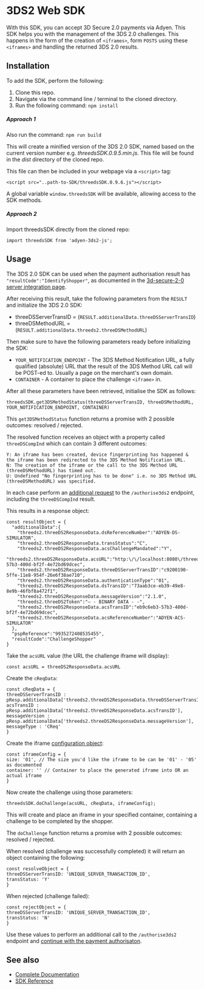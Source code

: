 # 3DS2 Web SDK
With this SDK, you can accept 3D Secure 2.0 payments via Adyen. This SDK helps you with the management of the 3DS 2.0 challenges. This happens in the form of the creation of `<iframes>`, form `POSTS` using these `<iframes>` and handling the returned 3DS 2.0 results.


## Installation
To add the SDK, perform the following:

1. Clone this repo.
2. Navigate via the command line / terminal to the cloned directory.
3. Run the following command:
   ```npm install```

##### Approach 1
Also run the command:
```npm run build```

This will create a minified version of the 3DS 2.0 SDK, named based on the current version number e.g. *threedsSDK.0.9.5.min.js*. This file will be found in the *dist* directory of the cloned repo.

This file can then be included in your webpage via a ```<script>``` tag:

```
<script src="..path-to-SDK/threedsSDK.0.9.6.js"></script>
```

A global variable ```window.threedsSDK``` will be available, allowing access to the SDK methods.

##### Approach 2
Import threedsSDK directly from the cloned repo:
```
import threedsSDK from 'adyen-3ds2-js';
```

## Usage
The 3DS 2.0 SDK can be used when the payment authorisation result has `"resultCode":"IdentifyShopper"`, as documented in the [3d-secure-2-0 server integration page](https://docs.adyen.com/developers/risk-management/3d-secure-2-0/server-integration).

After receiving this result, take the following parameters from the `RESULT` and initialize the 3DS 2.0 SDK:
* threeDSServerTransID = (`RESULT.additionalData.threeDSServerTransID`)
* threeDSMethodURL = (`RESULT.additionalData.threeds2.threeDSMethodURL`)

Then make sure to have the following parameters ready before initializing the SDK:
* `YOUR_NOTIFICATION_ENDPOINT` - The 3DS Method Notification URL, a fully qualified (absolute) URL that the result of the 3DS Method URL call will be POST-ed to. Usually a page on the merchant's own domain.
* `CONTAINER` - A container to place the challenge `<iframe>` in.

After all these parameters have been retrieved, initialise the SDK as follows:
```
threedsSDK.get3DSMethodStatus(threeDSServerTransID, threeDSMethodURL, YOUR_NOTIFICATION_ENDPOINT, CONTAINER)
```

This `get3DSMethodStatus` function returns a promise with 2 possible outcomes: resolved / rejected.

The resolved function receives an object with a property called `threeDSCompInd` which can contain 3 different outcomes:
```
Y: An iframe has been created, device fingerprinting has happened & the iframe has been redirected to the 3DS Method Notification URL.
N: The creation of the iframe or the call to the 3DS Method URL (threeDSMethodURL) has timed out.
U: Undefined "No fingerprinting has to be done" i.e. no 3DS Method URL (threeDSMethodURL) was specified.
```
In each case perform an [additional request](https://docs.adyen.com/developers/risk-management/3d-secure-2-0/server-integration#request1) to the `/authorise3ds2` endpoint, including the `threeDSCompInd` result.

This results in a response object:
```
const resultObject = {
  "additionalData":{
    "threeds2.threeDS2ResponseData.dsReferenceNumber":"ADYEN-DS-SIMULATOR",
    "threeds2.threeDS2ResponseData.transStatus":"C",
    "threeds2.threeDS2ResponseData.acsChallengeMandated":"Y",
    "threeds2.threeDS2ResponseData.acsURL":"http:\/\/localhost:8080\/threeds2simulator\/services\/ThreeDS2Simulator\/v1\/handle\/eb9c6eb3-57b3-400d-bf2f-4e72bd69dcec",
    "threeds2.threeDS2ResponseData.threeDSServerTransID":"c9200190-5ffe-11e8-954f-26e6f38ae710",
    "threeds2.threeDS2ResponseData.authenticationType":"01",
    "threeds2.threeDS2ResponseData.dsTransID":"73aab3ce-eb39-49e8-8e9b-46fbf8a472f1",
    "threeds2.threeDS2ResponseData.messageVersion":"2.1.0",
    "threeds2.threeDS2Token":"— - BINARY DATA - -",
    "threeds2.threeDS2ResponseData.acsTransID":"eb9c6eb3-57b3-400d-bf2f-4e72bd69dcec",
    "threeds2.threeDS2ResponseData.acsReferenceNumber":"ADYEN-ACS-SIMULATOR"
  },
  "pspReference":"9935272408535455",
  "resultCode":"ChallengeShopper"
}
```

Take the `acsURL` value (the URL the challenge iframe will display):
```
const acsURL = threeDS2ResponseData.acsURL
```

Create the `cReqData`:
```
const cReqData = {
threeDSServerTransID : pResp.additionalData['threeds2.threeDS2ResponseData.threeDSServerTransID'],
acsTransID : pResp.additionalData['threeds2.threeDS2ResponseData.acsTransID'],
messageVersion : pResp.additionalData['threeds2.threeDS2ResponseData.messageVersion'],
messageType : 'CReq'
}
```
Create the iframe [configuration object](https://docs.adyen.com/developers/3d-secure-2-0/web-sdk-integration/web-sdk-reference-3d-secure-2-0):
```
const iframeConfig = {
size: '01', // The size you'd like the iframe to be can be '01' - '05' as documented
container: '' // Container to place the generated iframe into OR an actual iframe
}
```

Now create the challenge using those parameters:
```
threedsSDK.doChallenge(acsURL, cReqData, iframeConfig);
```

This will create and place an iframe in your specified container, containing a challenge to be completed by the shopper.

The `doChallenge` function returns a promise with 2 possible outcomes: resolved / rejected.

When resolved (challenge was successfully completed) it will return an object containing the following:
```
const resolveObject = {
threeDSServerTransID: 'UNIQUE_SERVER_TRANSACTION_ID',
transStatus: 'Y'
}
```

When rejected (challenge failed):
```
const rejectObject = {
threeDSServerTransID: 'UNIQUE_SERVER_TRANSACTION_ID',
transStatus: 'N'
}
```

Use these values to perform an additional call to the `/authorise3ds2` endpoint and [continue with the payment authorisaton](https://docs.adyen.com/developers/3d-secure-2-0/risk-management/server-integration#step6continuewithpaymentauthorisation).

## See also
* [Complete Documentation](https://docs.adyen.com/developers/risk-management/3d-secure-2-0/web-sdk-integration)
* [SDK Reference](https://docs.adyen.com/developers/risk-management/3d-secure-2-0/web-sdk-integration/web-sdk-reference-3d-secure-2-0)
